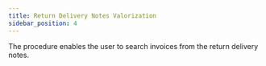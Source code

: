 ```yaml
---
title: Return Delivery Notes Valorization
sidebar_position: 4
---
```


The procedure enables the user to search invoices from the return delivery notes.






